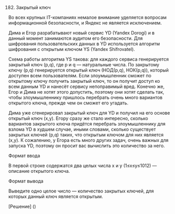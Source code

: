182. Закрытый ключ

Во всех крупных IT-компаниях немалое внимание уделяется вопросам информационной безопасности, и Яндекс не является исключением.

Дима и Егор разрабатывают новый сервис YD (Yandex Dorogi) и в данный момент занимаются аудитом его безопасности. Для шифрования пользовательских данных в YD используется алгоритм шифрования с открытым ключом YS (Yandex Shifrovatel).

Схема работы алгоритма YS такова: для каждого сервиса генерируется закрытый ключ (p,q), где p и q — натуральные числа. По закрытому ключу (p,q) генерируется открытый ключ (НОД(p,q), НОК(p,q)), который доступен всем пользователям. Если злоумышленник сможет по открытому ключу получить закрытый ключ, то он получит доступ ко всем данным YD и нанесёт сервису непоправимый вред. Конечно же, Егор и Дима не хотят этого допустить, поэтому они хотят сделать так, чтобы злоумышленнику пришлось перебрать очень много вариантов открытого ключа, прежде чем он сможет его угадать.

Дима уже сгенерировал закрытый ключ для YD и получил на его основе открытый ключ (x,y). Егору сразу же стало интересно, сколько вариантов закрытого ключа придётся перебрать злоумышленнику для взлома YD в худшем случае, иными словами, сколько существует закрытых ключей (p,q) таких, что открытым ключом для них является (x,y). К сожалению, у Егора есть много других задач, очень важных для запуска YD, поэтому он просит вас вычислить это количество за него.

Формат ввода

В первой строке содержатся два целых числа x и y (1≤x≤y≤1012) — описание открытого ключа.

Формат вывода

Выведите одно целое число — количество закрытых ключей, для которых данный ключ является открытым.

[Решение] ()